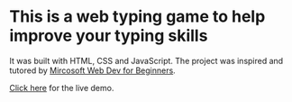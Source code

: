 # This is a web typing game to help improve your typing skills

It was built with HTML, CSS and JavaScript. The project was inspired and tutored by [Mircosoft Web Dev for Beginners](https://github.com/microsoft/Web-Dev-For-Beginners).

[Click here](https://ademola101.github.com/Typing-game) for the live demo.
